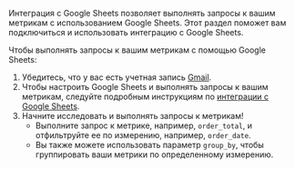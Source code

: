 Интеграция с Google Sheets позволяет выполнять запросы к вашим метрикам с использованием Google Sheets. Этот раздел поможет вам подключиться и использовать интеграцию с Google Sheets.

Чтобы выполнять запросы к вашим метрикам с помощью Google Sheets:
1. Убедитесь, что у вас есть учетная запись [Gmail](http://gmail.com/).
2. Чтобы настроить Google Sheets и выполнять запросы к вашим метрикам, следуйте подробным инструкциям по [интеграции с Google Sheets](/docs/cloud-integrations/semantic-layer/gsheets).
3. Начните исследовать и выполнять запросы к метрикам!
   - Выполните запрос к метрике, например, `order_total`, и отфильтруйте ее по измерению, например, `order_date`.
   - Вы также можете использовать параметр `group_by`, чтобы группировать ваши метрики по определенному измерению.

<Lightbox src="/img/docs/dbt-cloud/semantic-layer/sl-gsheets.jpg" width="90%" title="Используйте интеграцию Google Sheets с семантическим слоем dbt для выполнения запросов к метрикам с помощью меню Query Builder."  />